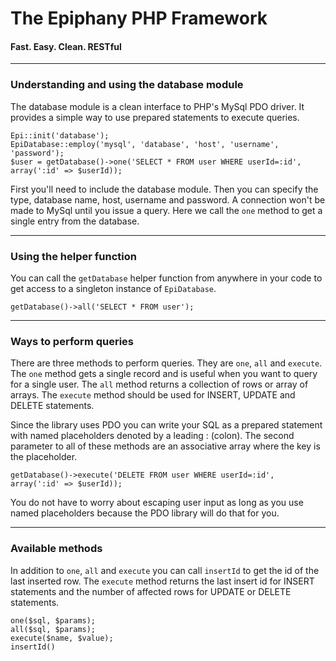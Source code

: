 The Epiphany PHP Framework
=======================
#### Fast. Easy. Clean. RESTful

----------------------------------------

### Understanding and using the database module

The database module is a clean interface to PHP's MySql PDO driver. It provides a simple way to use prepared statements to execute queries.

    Epi::init('database');
    EpiDatabase::employ('mysql', 'database', 'host', 'username', 'password');
    $user = getDatabase()->one('SELECT * FROM user WHERE userId=:id', array(':id' => $userId));

First you'll need to include the database module. Then you can specify the type, database name, host, username and password. A connection won't be made to MySql until you issue a query. Here we call the `one` method to get a single entry from the database.

----------------------------------------

### Using the helper function

You can call the `getDatabase` helper function from anywhere in your code to get access to a singleton instance of `EpiDatabase`.

    getDatabase()->all('SELECT * FROM user');

----------------------------------------

### Ways to perform queries

There are three methods to perform queries. They are `one`, `all` and `execute`. The `one` method gets a single record and is useful when you want to query for a single user. The `all` method returns a collection of rows or array of arrays. The `execute` method should be used for INSERT, UPDATE and DELETE statements.

Since the library uses PDO you can write your SQL as a prepared statement with named placeholders denoted by a leading : (colon). The second parameter to all of these methods are an associative array where the key is the placeholder.

    getDatabase()->execute('DELETE FROM user WHERE userId=:id', array(':id' => $userId));

You do not have to worry about escaping user input as long as you use named placeholders because the PDO library will do that for you.

----------------------------------------

### Available methods

In addition to `one`, `all` and `execute` you can call `insertId` to get the id of the last inserted row. The `execute` method returns the last insert id for INSERT statements and the number of affected rows for UPDATE or DELETE statements.

    one($sql, $params);
    all($sql, $params);
    execute($name, $value);
    insertId()

